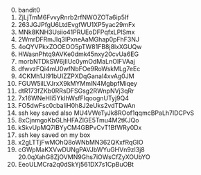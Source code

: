 0. bandit0
1. ZjLjTmM6FvvyRnrb2rfNWOZOTa6ip5If
2. 263JGJPfgU6LtdEvgfWU1XP5yac29mFx
3. MNk8KNH3Usiio41PRUEoDFPqfxLPlSmx
4. 2WmrDFRmJIq3IPxneAaMGhap0pFhF3NJ
5. 4oQYVPkxZOOEOO5pTW81FB8j8lxXGUQw
6. HWasnPhtq9AVKe0dmk45nxy20cvUa6EG
7. morbNTDkSW6jIlUc0ymOdMaLnOlFVAaj
8. dfwvzFQi4mU0wfNbFOe9RoWskMLg7eEc
9. 4CKMh1JI91bUIZZPXDqGanal4xvAg0JM
10. FGUW5ilLVJrxX9kMYMmlN4MgbpfMiqey
11. dtR173fZKb0RRsDFSGsg2RWnpNVj3qRr
12. 7x16WNeHIi5YkIhWsfFIqoognUTyj9Q4
13. FO5dwFsc0cbaIiH0h8J2eUks2vdTDwAn
14. ssh key saved also MU4VWeTyJk8ROof1qqmcBPaLh7lDCPvS
15. 8xCjnmgoKbGLhHFAZlGE5Tmu4M2tKJQo
16. kSkvUpMQ7lBYyCM4GBPvCvT1BfWRy0Dx
17. ssh key saved on my box
18. x2gLTTjFwMOhQ8oWNbMN362QKxfRqGlO
19. cGWpMaKXVwDUNgPAVJbWYuGHVn9zl3j8
20.0qXahG8ZjOVMN9Ghs7iOWsCfZyXOUbYO
21. EeoULMCra2q0dSkYj561DX7s1CpBuOBt
